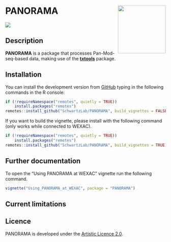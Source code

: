 
# PANORAMA <img src='man/figures/logo.png' align="right" height="150" /></a>

<!-- badges: start -->

[![](https://img.shields.io/badge/devel%20version-1.2.5-blue.svg)](https://github.com/SchwartzLab/PANORAMA)
<!-- badges: end -->

## Description

**PANORAMA** is a package that processes Pan-Mod-seq-based data, making
use of the [**txtools**](https://github.com/AngelCampos/txtools)
package.

## Installation

You can install the development version from
[GitHub](https://github.com/SchwartzLab/PANORAMA) typing in the
following commands in the R console:

``` r
if (!requireNamespace("remotes", quietly = TRUE))
    install.packages("remotes")
remotes::install_github("SchwartzLab/PANORAMA", build_vignettes = FALSE)
```

If you want to build the vignette, please install with the following
command (only works while connected to WEXAC).

``` r
if (!requireNamespace("remotes", quietly = TRUE))
    install.packages("remotes")
remotes::install_github("SchwartzLab/PANORAMA", build_vignettes = TRUE)
```

## Further documentation

To open the “Using PANORAMA at WEXAC” vignette run the following
command.

``` r
vignette("Using_PANORAMA_at_WEXAC", package = "PANORAMA")
```

## Current limitations

## Licence

PANORAMA is developed under the [Artistic Licence
2.0](https://opensource.org/licenses/Artistic-2.0).

